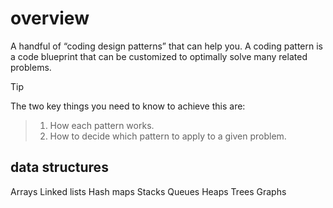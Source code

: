 # overview

A handful of “coding design patterns” that can help you. A coding pattern is a code blueprint that can be customized to optimally solve many related problems.
>[!TIP]
The two key things you need to know to achieve this are:
>
>1. How each pattern works.
>2. How to decide which pattern to apply to a given problem.
>
## data structures

Arrays
Linked lists
Hash maps
Stacks
Queues
Heaps
Trees
Graphs
